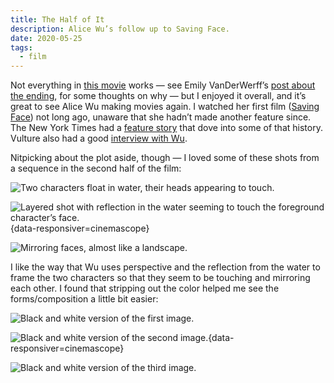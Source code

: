 ```yaml
---
title: The Half of It
description: Alice Wu’s follow up to Saving Face.
date: 2020-05-25
tags:
  - film
---
```


Not everything in [this movie](https://www.netflix.com/title/81005150) works — see Emily VanDerWerff’s [post about the ending](https://www.vox.com/culture/2020/5/1/21241881/the-half-of-it-ending-spoilers-netflix-review), for some thoughts on why — but I enjoyed it overall, and it’s great to see Alice Wu making movies again. I watched her first film ([Saving Face](https://www.imdb.com/title/tt0384504/?ref_=fn_al_tt_1)) not long ago, unaware that she hadn’t made another feature since. The New York Times had a [feature story](https://www.nytimes.com/2020/04/29/movies/the-half-of-it-alice-wu.html) that dove into some of that history. Vulture also had a good [interview with Wu](https://www.vulture.com/2020/05/saving-face-alice-wu-is-back-with-netflix-the-half-of-it.html).

Nitpicking about the plot aside, though — I loved some of these shots from a sequence in the second half of the film:

![Two characters float in water, their heads appearing to touch.](the-half-of-it-01.jpg "Image © Netflix.")

![Layered shot with reflection in the water seeming to touch the foreground character’s face.](the-half-of-it-02.jpg "The layers here! Blurred out foreground, touching a reflection from the in-focus background, like an upside-down kiss. Image © Netflix."){data-responsiver=cinemascope}

![Mirroring faces, almost like a landscape.](the-half-of-it-03.jpg "Image © Netflix.")

I like the way that Wu uses perspective and the reflection from the water to frame the two characters so that they seem to be touching and mirroring each other. I found that stripping out the color helped me see the forms/composition a little bit easier:

![Black and white version of the first image.](the-half-of-it-01-bw.jpg "Image © Netflix.")

![Black and white version of the second image.](the-half-of-it-02-bw.jpg "Image © Netflix."){data-responsiver=cinemascope}

![Black and white version of the third image.](the-half-of-it-03-bw.jpg "Image © Netflix.")
